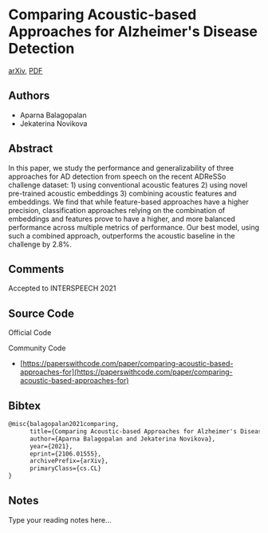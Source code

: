 
# Comparing Acoustic-based Approaches for Alzheimer's Disease Detection

[arXiv](https://arxiv.org/abs/2106.01555), [PDF](https://arxiv.org/pdf/2106.01555.pdf)

## Authors

- Aparna Balagopalan
- Jekaterina Novikova

## Abstract

In this paper, we study the performance and generalizability of three approaches for AD detection from speech on the recent ADReSSo challenge dataset: 1) using conventional acoustic features 2) using novel pre-trained acoustic embeddings 3) combining acoustic features and embeddings. We find that while feature-based approaches have a higher precision, classification approaches relying on the combination of embeddings and features prove to have a higher, and more balanced performance across multiple metrics of performance. Our best model, using such a combined approach, outperforms the acoustic baseline in the challenge by 2.8\%.

## Comments

Accepted to INTERSPEECH 2021

## Source Code

Official Code



Community Code

- [https://paperswithcode.com/paper/comparing-acoustic-based-approaches-for](https://paperswithcode.com/paper/comparing-acoustic-based-approaches-for)

## Bibtex

```tex
@misc{balagopalan2021comparing,
      title={Comparing Acoustic-based Approaches for Alzheimer's Disease Detection}, 
      author={Aparna Balagopalan and Jekaterina Novikova},
      year={2021},
      eprint={2106.01555},
      archivePrefix={arXiv},
      primaryClass={cs.CL}
}
```

## Notes

Type your reading notes here...

